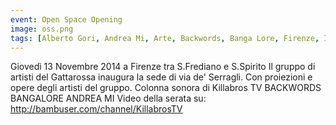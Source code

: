 ```yaml
---
event: Open Space Opening
image: oss.png
tags: [Alberto Gori, Andrea Mi, Arte, Backwords, Banga Lore, Firenze, Iacopo Rachlick, Killabros, Luca Mauceri, Videoarte]
---
```

Giovedì 13 Novembre 2014 a Firenze tra S.Frediano e S.Spirito Il gruppo di artisti del Gattarossa inaugura la sede di via de' Serragli. Con proiezioni e opere degli artisti del gruppo. Colonna sonora di Killabros TV BACKWORDS BANGALORE ANDREA MI Video della serata su: http://bambuser.com/channel/KillabrosTV
